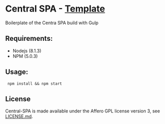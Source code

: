 # Central SPA - [Template](https://centralcm42-hotsite.herokuapp.com/)


Boilerplate of the Centra SPA build with Gulp

## Requirements:

- Nodejs (8.1.3)
- NPM (5.0.3)

## Usage:


```
 npm install && npm start
```


## License

Central-SPA is made available under the Affero GPL license version 3, see [LICENSE.md](https://github.com/moiseshilario/central-spa/blob/master/LICENSE.txt).